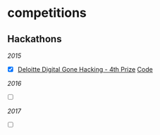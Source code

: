 # competitions

## Hackathons
_2015_
* [X] [Deloitte Digital Gone Hacking - 4th Prize](https://www.meetup.com/UK-Hackathons-and-Jams/events/221511950/)
      [Code](https://github.com/myhackathon/deloitte-digital-gonehacking-2015)

_2016_
* [ ] [ ]()

_2017_
* [ ] [ ]()
